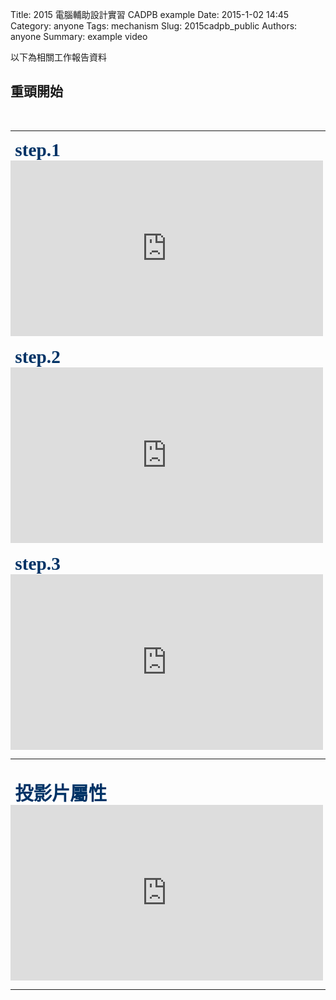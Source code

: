 Title: 2015 電腦輔助設計實習 CADPB  example
Date: 2015-1-02 14:45
Category: anyone
Tags: mechanism
Slug: 2015cadpb_public
Authors: anyone
Summary: example video

以下為相關工作報告資料
<br>
<h2>重頭開始</h2>
<br>
<hr>
<span style="font-size: 22pt; font-family: 'arial black', 'avant garde';">&nbsp;<strong><span style="color: #003366;">step.1</span></strong></span>
<iframe src="https://player.vimeo.com/video/150516929" width="500" height="281" frameborder="0" webkitallowfullscreen mozallowfullscreen allowfullscreen></iframe>
<br>
<br>
<span style="font-size: 22pt; font-family: 'arial black', 'avant garde';">&nbsp;<strong><span style="color: #003366;">step.2</span></strong></span>
<iframe src="https://player.vimeo.com/video/150517128" width="500" height="281" frameborder="0" webkitallowfullscreen mozallowfullscreen allowfullscreen></iframe>
<br>
<br>
<span style="font-size: 22pt; font-family: 'arial black', 'avant garde';">&nbsp;<strong><span style="color: #003366;">step.3</span></strong></span>
<iframe src="https://player.vimeo.com/video/150517129" width="500" height="281" frameborder="0" webkitallowfullscreen mozallowfullscreen allowfullscreen></iframe>
<br>
<hr>
<br>
<span style="font-size: 22pt; font-family: 'arial black', 'avant garde';">&nbsp;<strong><span style="color: #003366;">投影片屬性</span></strong></span>
<br>
<iframe src="https://player.vimeo.com/video/150515504" width="500" height="281" frameborder="0" webkitallowfullscreen mozallowfullscreen allowfullscreen></iframe>
<br>
<hr>
